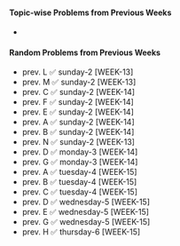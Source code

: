 #### Topic-wise Problems from Previous Weeks
- 
  
#### Random Problems from Previous Weeks
- prev. L ✅ sunday-2 [WEEK-13]
- prev. M ✅ sunday-2 [WEEK-13]
- prev. C ✅ sunday-2 [WEEK-14]
- prev. F ✅ sunday-2 [WEEK-14]
- prev. E ✅ sunday-2 [WEEK-14]
- prev. A ✅ sunday-2 [WEEK-14]
- prev. B ✅ sunday-2 [WEEK-14]
- prev. N ✅ sunday-2 [WEEK-13]
- prev. D ✅ monday-3 [WEEK-14]
- prev. G ✅ monday-3 [WEEK-14]
- prev. A ✅ tuesday-4 [WEEK-15]
- prev. B ✅ tuesday-4 [WEEK-15]
- prev. C ✅ tuesday-4 [WEEK-15]
- prev. D ✅ wednesday-5 [WEEK-15]
- prev. E ✅ wednesday-5 [WEEK-15]
- prev. G ✅ wednesday-5 [WEEK-15]
- prev. H ✅ thursday-6 [WEEK-15]
